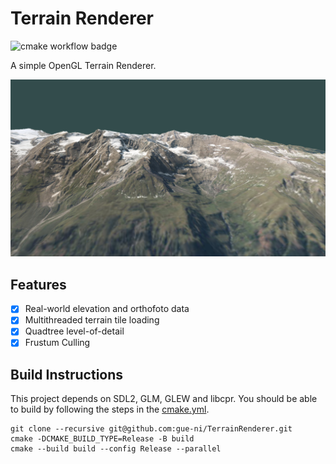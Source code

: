 # Terrain Renderer

![cmake workflow badge](https://github.com/gue-ni/TerrainRenderer/actions/workflows/cmake.yml/badge.svg)

A simple OpenGL Terrain Renderer.

![Example](assets/Image_2024-01-22_23-24-21.png)

## Features

- [x] Real-world elevation and orthofoto data
- [x] Multithreaded terrain tile loading
- [X] Quadtree level-of-detail
- [X] Frustum Culling

## Build Instructions

This project depends on SDL2, GLM, GLEW and libcpr. You should be able to build by following the steps 
in the [cmake.yml](./.github/workflows/cmake.yml).

```
git clone --recursive git@github.com:gue-ni/TerrainRenderer.git
cmake -DCMAKE_BUILD_TYPE=Release -B build
cmake --build build --config Release --parallel
```
